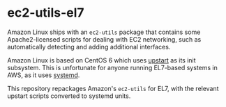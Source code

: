 ec2-utils-el7
==============

Amazon Linux ships with an ``ec2-utils`` package that contains some Apache2-licensed
scripts for dealing with EC2 networking, such as automatically detecting and adding
additional interfaces.

Amazon Linux is based on CentOS 6 which uses [upstart](http://upstart.ubuntu.com/)
as its init subsystem. This is unfortunate for anyone running EL7-based systems
in AWS, as it uses [systemd](http://www.freedesktop.org/wiki/Software/systemd/).

This repository repackages Amazon's ``ec2-utils`` for EL7, with the relevant
upstart scripts converted to systemd units.
